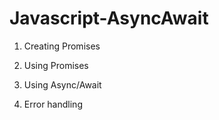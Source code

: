 # Javascript-AsyncAwait

1. Creating Promises

2. Using Promises

3. Using Async/Await

4. Error handling 
